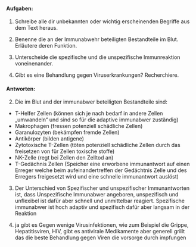 #### Aufgaben:

1. Schreibe alle dir unbekannten oder wichtig erscheinenden Begriffe aus dem
Text heraus.

2. Benenne die an der Immunabwehr beteiligten Bestandteile im Blut. Erläutere deren Funktion.

3. Unterscheide die spezifische und die unspezifische Immunreaktion voneinenander.

4. Gibt es eine Behandlung gegen Viruserkrankungen? Recherchiere.

#### Antworten:

2. Die im Blut and der immunabwer beteiligten Bestandteile sind:
- T-Helfer Zellen (können sich je nach bedarf in andere Zellen „umwandeln“ und sind so für die adaptive immunabwer zuständig)
- Makrophagen (fressen potenziell schädliche Zellen)
- Garanulozyten (bekämpfen fremde Zellen)
- Antikörper (bilden antigene)
- Zytotoxische T-Zellen (töten potenziell schädliche Zellen durch das freisetzen von für Zellen toxische stoffe)
- NK-Zelle (regt bei Zellen den Zelltod an)
- T-Gedächnis Zellen (Speicher eine erworbene immunantwort auf einen Erreger welche beim aufeinandertreffen der Gedächtnis Zelle und des Erregers freigesetzt wird und eine schnelle immunantwort auslöst)

3.  Der Unterschied von Spezifischer und unspezifischer Immunantworten ist, dass Unspezifische Immunabwer angeboren, unspezifisch und unflexibel ist dafür aber schnell und unmittelbar reagiert. Spezifische immunabwer ist hoch adaptiv und spezifisch dafür aber langsam in der Reaktion 

4. ja gibt es Gegen wenige Virusinfektionen, wie zum Beispiel die Grippe, Hepatitisviren, HIV, gibt es antivirale Medikamente aber generell grillt das die beste Behandlung gegen Viren die vorsorge durch impfungen